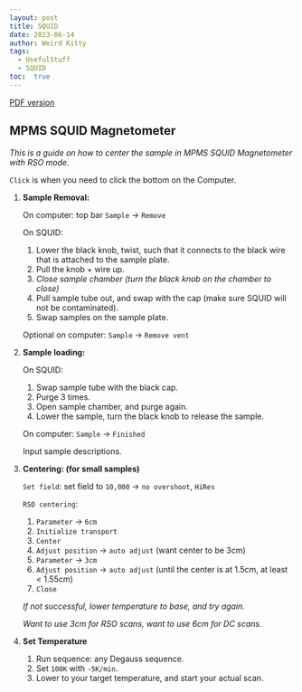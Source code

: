 ```yaml
---
layout: post
title: SQUID
date: 2023-06-14
author: Weird Kitty
tags: 
  - UsefulStuff 
  - SQUID
toc:  true
---
```


[PDF version](PostFile/squid.pdf)
## MPMS SQUID Magnetometer
_This is a guide on how to center the sample in MPMS SQUID Magnetometer with RSO mode._

`Click` is when you need to click the bottom on the Computer.

1. **Sample Removal:**
   
    On computer: top bar `Sample` -> `Remove`

    On SQUID:
   
    1. Lower the black knob, twist, such that it connects to the black wire that is attached to the sample plate.
    2. Pull the knob + wire up.
    3. _Close sample chamber (turn the black knob on the chamber to close)_
    4. Pull sample tube out, and swap with the cap (make sure SQUID will not be contaminated).
    5. Swap samples on the sample plate. 

    Optional on computer: `Sample` -> `Remove vent`

3. **Sample loading:**
   
    On SQUID:
   
    1. Swap sample tube with the black cap.
    2. Purge 3 times.
    3. Open sample chamber, and purge again.
    4. Lower the sample, turn the black knob to release the sample. 

    On computer: `Sample` -> `Finished`

   Input sample descriptions. 
 
4. **Centering: (for small samples)**

    `Set field`: set field to `10,000` -> `no overshoot`, `HiRes`

    `RSO centering`:
    1. `Parameter` -> `6cm`
    2. `Initialize transport`
    3. `Center`
    4. `Adjust position` -> `auto adjust`  (want center to be 3cm)
    5. `Parameter` -> `3cm`
    6. `Adjust position` -> `auto adjust`  (until the center is at 1.5cm, at least < 1.55cm)
    7. `Close` 
    
    _If not successful, lower temperature to base, and try again._

    _Want to use 3cm for RSO scans, want to use 6cm for DC scans._

5. **Set Temperature**
    1. Run sequence: any Degauss sequence.
    2. Set `100K` with `-5K/min`.
    3. Lower to your target temperature, and start your actual scan.
 
